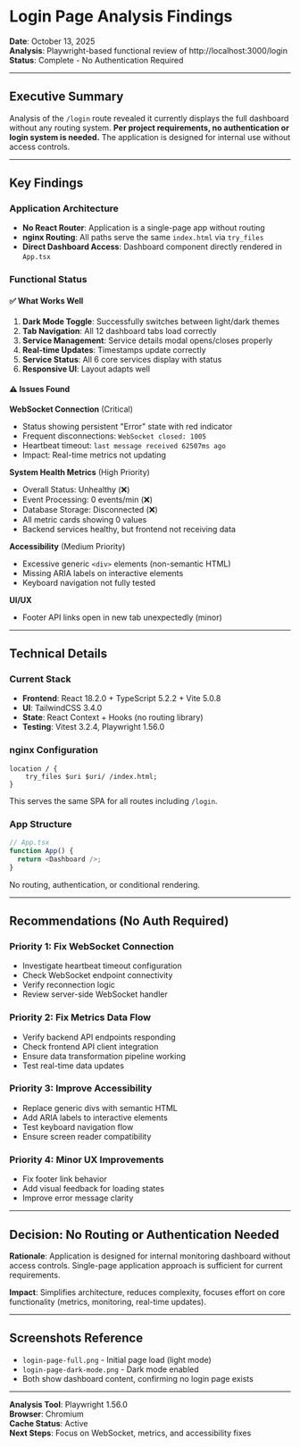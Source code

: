 # Login Page Analysis Findings

**Date**: October 13, 2025  
**Analysis**: Playwright-based functional review of http://localhost:3000/login  
**Status**: Complete - No Authentication Required

---

## Executive Summary

Analysis of the `/login` route revealed it currently displays the full dashboard without any routing system. **Per project requirements, no authentication or login system is needed.** The application is designed for internal use without access controls.

---

## Key Findings

### Application Architecture
- **No React Router**: Application is a single-page app without routing
- **nginx Routing**: All paths serve the same `index.html` via `try_files`
- **Direct Dashboard Access**: Dashboard component directly rendered in `App.tsx`

### Functional Status

#### ✅ What Works Well
1. **Dark Mode Toggle**: Successfully switches between light/dark themes
2. **Tab Navigation**: All 12 dashboard tabs load correctly
3. **Service Management**: Service details modal opens/closes properly
4. **Real-time Updates**: Timestamps update correctly
5. **Service Status**: All 6 core services display with status
6. **Responsive UI**: Layout adapts well

#### ⚠️ Issues Found

**WebSocket Connection** (Critical)
- Status showing persistent "Error" state with red indicator
- Frequent disconnections: `WebSocket closed: 1005`
- Heartbeat timeout: `last message received 62507ms ago`
- Impact: Real-time metrics not updating

**System Health Metrics** (High Priority)
- Overall Status: Unhealthy (❌)
- Event Processing: 0 events/min (❌)
- Database Storage: Disconnected (❌)
- All metric cards showing 0 values
- Backend services healthy, but frontend not receiving data

**Accessibility** (Medium Priority)
- Excessive generic `<div>` elements (non-semantic HTML)
- Missing ARIA labels on interactive elements
- Keyboard navigation not fully tested

**UI/UX**
- Footer API links open in new tab unexpectedly (minor)

---

## Technical Details

### Current Stack
- **Frontend**: React 18.2.0 + TypeScript 5.2.2 + Vite 5.0.8
- **UI**: TailwindCSS 3.4.0
- **State**: React Context + Hooks (no routing library)
- **Testing**: Vitest 3.2.4, Playwright 1.56.0

### nginx Configuration
```nginx
location / {
    try_files $uri $uri/ /index.html;
}
```
This serves the same SPA for all routes including `/login`.

### App Structure
```typescript
// App.tsx
function App() {
  return <Dashboard />;
}
```
No routing, authentication, or conditional rendering.

---

## Recommendations (No Auth Required)

### Priority 1: Fix WebSocket Connection
- Investigate heartbeat timeout configuration
- Check WebSocket endpoint connectivity
- Verify reconnection logic
- Review server-side WebSocket handler

### Priority 2: Fix Metrics Data Flow
- Verify backend API endpoints responding
- Check frontend API client integration
- Ensure data transformation pipeline working
- Test real-time data updates

### Priority 3: Improve Accessibility
- Replace generic divs with semantic HTML
- Add ARIA labels to interactive elements
- Test keyboard navigation flow
- Ensure screen reader compatibility

### Priority 4: Minor UX Improvements
- Fix footer link behavior
- Add visual feedback for loading states
- Improve error message clarity

---

## Decision: No Routing or Authentication Needed

**Rationale**: Application is designed for internal monitoring dashboard without access controls. Single-page application approach is sufficient for current requirements.

**Impact**: Simplifies architecture, reduces complexity, focuses effort on core functionality (metrics, monitoring, real-time updates).

---

## Screenshots Reference

- `login-page-full.png` - Initial page load (light mode)
- `login-page-dark-mode.png` - Dark mode enabled
- Both show dashboard content, confirming no login page exists

---

**Analysis Tool**: Playwright 1.56.0  
**Browser**: Chromium  
**Cache Status**: Active  
**Next Steps**: Focus on WebSocket, metrics, and accessibility fixes

